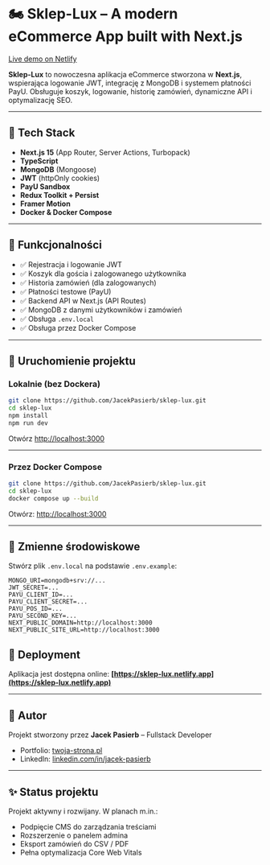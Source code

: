 # 🏍️ Sklep-Lux – A modern eCommerce App built with Next.js

[Live demo on Netlify](https://sklep-lux.netlify.app/)

**Sklep-Lux** to nowoczesna aplikacja eCommerce stworzona w **Next.js**, wspierająca logowanie JWT, integrację z MongoDB i systemem płatności PayU. Obsługuje koszyk, logowanie, historię zamówień, dynamiczne API i optymalizację SEO.

---

## 🚀 Tech Stack

* **Next.js 15** (App Router, Server Actions, Turbopack)
* **TypeScript**
* **MongoDB** (Mongoose)
* **JWT** (httpOnly cookies)
* **PayU Sandbox**
* **Redux Toolkit + Persist**
* **Framer Motion**
* **Docker & Docker Compose**

---

## 🧪 Funkcjonalności

* ✅ Rejestracja i logowanie JWT
* ✅ Koszyk dla gościa i zalogowanego użytkownika
* ✅ Historia zamówień (dla zalogowanych)
* ✅ Płatności testowe (PayU)
* ✅ Backend API w Next.js (API Routes)
* ✅ MongoDB z danymi użytkowników i zamówień
* ✅ Obsługa `.env.local`
* ✅ Obsługa przez Docker Compose

---

## 📆 Uruchomienie projektu

### Lokalnie (bez Dockera)

```bash
git clone https://github.com/JacekPasierb/sklep-lux.git
cd sklep-lux
npm install
npm run dev
```

Otwórz [http://localhost:3000](http://localhost:3000)

---

### Przez Docker Compose

```bash
git clone https://github.com/JacekPasierb/sklep-lux.git
cd sklep-lux
docker compose up --build
```

Otwórz: [http://localhost:3000](http://localhost:3000)

---

## 🔐 Zmienne środowiskowe

Stwórz plik `.env.local` na podstawie `.env.example`:

```env
MONGO_URI=mongodb+srv://...
JWT_SECRET=...
PAYU_CLIENT_ID=...
PAYU_CLIENT_SECRET=...
PAYU_POS_ID=...
PAYU_SECOND_KEY=...
NEXT_PUBLIC_DOMAIN=http://localhost:3000
NEXT_PUBLIC_SITE_URL=http://localhost:3000
```


## 🛫 Deployment

Aplikacja jest dostępna online:
**[https://sklep-lux.netlify.app](https://sklep-lux.netlify.app)**

---

## 🧠 Autor

Projekt stworzony przez **Jacek Pasierb** – Fullstack Developer

* Portfolio: [twoja-strona.pl](https://jacekpasierb.netlify.app/)
* LinkedIn: [linkedin.com/in/jacek-pasierb](www.linkedin.com/in/jacek-pasierb)

---

## ✨ Status projektu

Projekt aktywny i rozwijany. W planach m.in.:

* Podpięcie CMS do zarządzania treściami
* Rozszerzenie o panelem admina
* Eksport zamówień do CSV / PDF
* Pełna optymalizacja Core Web Vitals
